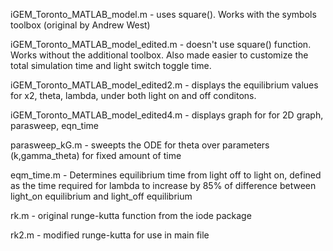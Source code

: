 iGEM_Toronto_MATLAB_model.m - uses square(). Works with the symbols toolbox (original by Andrew West)

iGEM_Toronto_MATLAB_model_edited.m - doesn't use square() function. Works without the additional toolbox. Also made easier to customize the total simulation time and light switch toggle time.

iGEM_Toronto_MATLAB_model_edited2.m - displays the equilibrium values for x2, theta, lambda, under both light on and off conditons.

iGEM_Toronto_MATLAB_model_edited4.m - displays graph for for 2D graph, parasweep, eqn_time

parasweep_kG.m - sweepts the ODE for theta over parameters (k,gamma_theta) for fixed amount of time

eqm_time.m - Determines equilibrium time from light off to light on, defined as the time required for lambda to increase by 85% of difference between light_on equilibrium and light_off equilibrium

rk.m - original runge-kutta function from the iode package

rk2.m - modified runge-kutta for use in main file

